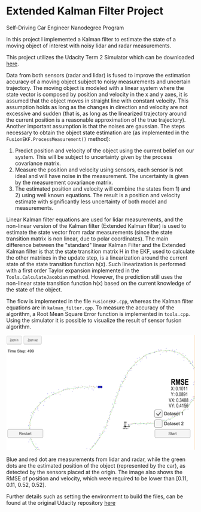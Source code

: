 # Extended Kalman Filter Project
[//]: # (Image References)
[result]:   ./result.png

Self-Driving Car Engineer Nanodegree Program

In this project I implemented a Kalman filter to estimate the state of a moving object of interest with noisy lidar and radar measurements.

This project utilizes the Udacity Term 2 Simulator which can be downloaded [here](https://github.com/udacity/self-driving-car-sim/releases).

Data from both sensors (radar and lidar) is fused to improve the estimation accuracy of a moving object subject to noisy measurements and uncertain trajectory.
The moving object is modeled with a linear system where the state vector is composed by position and velocity in the x and y axes, it is assumed that the object moves in straight line with constant velocity. This assumption holds as long as the changes in direction and velocity are not excessive and sudden (that is, as long as the linearized trajectory around the current position is a reasonable approximation of the true trajectory). Another important assumption is that the noises are gaussian.
The steps necessary to obtain the object state estimation are (as implemented in the `FusionEKF.ProcessMeasurement()` method):
1) Predict position and velocity of the object using the current belief on our system. This will be subject to uncertainty given by the process covariance matrix.
2) Measure the position and velocity using sensors, each sensor is not ideal and will have noise in the measurement. The uncertainty is given by the measurement covariance matrix.
3) The estimated position and velocity will combine the states from 1) and 2) using well known equations.
The result is a position and velocity estimate with significantly less uncertainty of both model and measurements.

Linear Kalman filter equations are used for lidar measurements, and the non-linear version of the Kalman filter (Extended Kalman filter) is used to estimate the state vector from radar measurements (since the state transition matrix is non linear, due to polar coordinates). The main difference between the "standard" linear Kalman Filter and the Extended Kalman filter is that the state transition matrix H in the EKF, used to calculate the other matrixes in the update step, is a linearization around the current state of the state transition function h(x). Such linearization is performed with a first order Taylor expansion implemented in the `Tools.CalculateJacobian` method. However, the prediction still uses the non-linear state transition function h(x) based on the current knowledge of the state of the object.
 
The flow is implemented in the file `FusionEKF.cpp`, whereas the Kalman filter equations are in `kalman_filter.cpp`. To measure the accuracy of the algorithm, a Root Mean Square Error function is implemented in `tools.cpp`.
Using the simulator it is possible to visualize the result of sensor fusion algorithm.

![alt text][result]

Blue and red dot are measurements from lidar and radar, while the green dots are the estimated position of the object (represented by the car), as detected by the sensors placed at the origin.
The image also shows the RMSE of position and velocity, which were required to be lower than [0.11, 0.11, 0.52, 0.52].


Further details such as setting the environment to build the files, can be found at the original Udacity repository [here](https://github.com/udacity/CarND-Extended-Kalman-Filter-Project)
